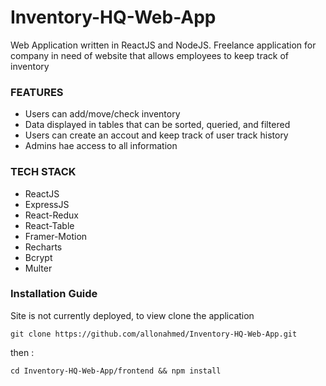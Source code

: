 # Inventory-HQ-Web-App
Web Application written in ReactJS and NodeJS. Freelance application for company in need of website that allows employees to keep track of inventory

### FEATURES
* Users can add/move/check inventory
* Data displayed in tables that can be sorted, queried, and filtered
* Users can create an accout and keep track of user track history
* Admins hae access to all information

### TECH STACK
* ReactJS
* ExpressJS
* React-Redux
* React-Table
* Framer-Motion
* Recharts
* Bcrypt
* Multer

### Installation Guide

Site is not currently deployed, to view clone the application
```
git clone https://github.com/allonahmed/Inventory-HQ-Web-App.git
```
then : 
```
cd Inventory-HQ-Web-App/frontend && npm install
```
